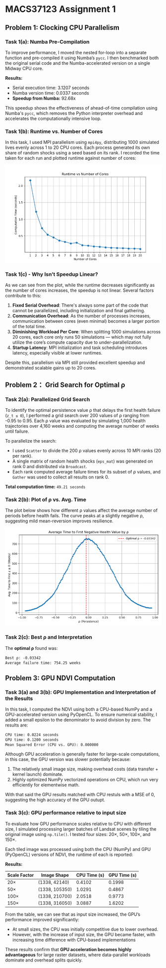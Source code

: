 # MACS37123 Assignment 1

## Problem 1: Clocking CPU Parallelism
### Task 1(a): Numba Pre-Compilation
To improve performance, I moved the nested for-loop into a separate function and pre-compiled it using Numba’s `pycc`. I then benchmarked both the original serial code and the Numba-accelerated version on a single Midway CPU core.

**Results:**

- Serial execution time: 3.1207 seconds  
- Numba version time: 0.0337 seconds  
- **Speedup from Numba:** 92.68x

This speedup shows the effectiveness of ahead-of-time compilation using Numba's `pycc`, which removes the Python interpreter overhead and accelerates the computationally intensive loop.

### Task 1(b): Runtime vs. Number of Cores
In this task, I used MPI parallelism using `mpi4py`, distributing 1000 simulated lives evenly across 1 to 20 CPU cores. Each process generated its own share of random shocks using a seed based on its rank. I recorded the time taken for each run and plotted runtime against number of cores:

![Task 1(b) Plot](task1b_plot.png)

### Task 1(c) - Why Isn’t Speedup Linear?

As we can see from the plot, while the runtime decreases significantly as the number of cores increases, the speedup is not linear. Several factors contribute to this:

1. **Fixed Serial Overhead**: There's always some part of the code that cannot be parallelized, including initialization and final gathering.
2. **Communication Overhead**: As the number of processes increases, communication between cores (even minimal) becomes a larger portion of the total time.
3. **Diminishing Workload Per Core**: When splitting 1000 simulations across 20 cores, each core only runs 50 simulations — which may not fully utilize the core’s compute capacity due to under-parallelization.
4. **Startup Latency**: MPI initialization and task scheduling introduces latency, especially visible at lower runtimes.

Despite this, parallelism via MPI still provided excellent speedup and demonstrated scalable gains up to 20 cores.

## Problem 2： Grid Search for Optimal ρ

### Task 2(a): Parallelized Grid Search

To identify the optimal persistence value ρ that delays the first health failure (`z_t ≤ 0`), I performed a grid search over 200 values of ρ ranging from -0.95 to 0.95. Each ρ value was evaluated by simulating 1,000 health trajectories over 4,160 weeks and computing the average number of weeks until failure.

To parallelize the search:
- I used `Scatter` to divide the 200 ρ values evenly across 10 MPI ranks (20 per rank).
- A single matrix of random health shocks (`eps_mat`) was generated on rank 0 and distributed via `Broadcast`.
- Each rank computed average failure times for its subset of ρ values, and `Gather` was used to collect all results on rank 0.

**Total computation time:** `49.21 seconds`

### Task 2(b): Plot of ρ vs. Avg. Time

The plot below shows how different ρ values affect the average number of periods before health fails. The curve peaks at a slightly negative ρ, suggesting mild mean-reversion improves resilience.

![Task 2(b) Plot](task2b_plot.png)


### Task 2(c): Best ρ and Interpretation

The **optimal ρ** found was:

```text
Best ρ: -0.03342
Average failure time: 754.25 weeks
```

## Problem 3: GPU NDVI Computation

### Task 3(a) and 3(b): GPU Implementation and Interpretation of the Results
In this task, I computed the NDVI using both a CPU-based NumPy and a GPU-accelerated version using PyOpenCL. To ensure numerical stability, I added a small epsilon to the denominator to avoid division by zero. The results are:

```text
CPU time: 0.0224 seconds  
GPU time: 0.1200 seconds  
Mean Squared Error (CPU vs. GPU): 0.000000
```

Although GPU acceleration is generally faster for large-scale computations, in this case, the GPU version was slower potentially because:
1. The relatively small image size, making overhead costs (data transfer + kernel launch) dominate.
2. Highly optimized NumPy vectorized operations on CPU, which run very efficiently for elementwise math.

With that said the GPU results matched with CPU restuls with a MSE of 0, suggesting the high accuracy of the GPU outupt.

### Task 3(c): GPU performance relative to input size

To evaluate how GPU performance scales relative to CPU with different size, I simulated processing larger batches of Landsat scenes by tiling the original image using `np.tile()`. I tested four sizes: 20×, 50×, 100×, and 150×.

Each tiled image was processed using both the CPU (NumPy) and GPU (PyOpenCL) versions of NDVI, the runtime of each is reported:

**Results:**

| Scale Factor | Image Shape         | CPU Time (s) | GPU Time (s) |
|--------------|----------------------|--------------|--------------|
| 20×          | (1338, 42140)        | 0.4102       | 0.1998       |
| 50×          | (1338, 105350)       | 1.0291       | 0.4867       |
| 100×         | (1338, 210700)       | 2.0518       | 0.9773       |
| 150×         | (1338, 316050)       | 3.0887       | 1.6202       |


From the table, we can see that as input size increased, the GPU’s performance improved significantly:
- At small sizes, the CPU was initially competitive due to lower overhead.
- However, with the increase of input size, the GPU became faster, with increasing time difference with CPU-based implementations

These results confirm that **GPU acceleration becomes highly advantageous** for large raster datasets, where data-parallel workloads dominate and overhead splits quickly.


